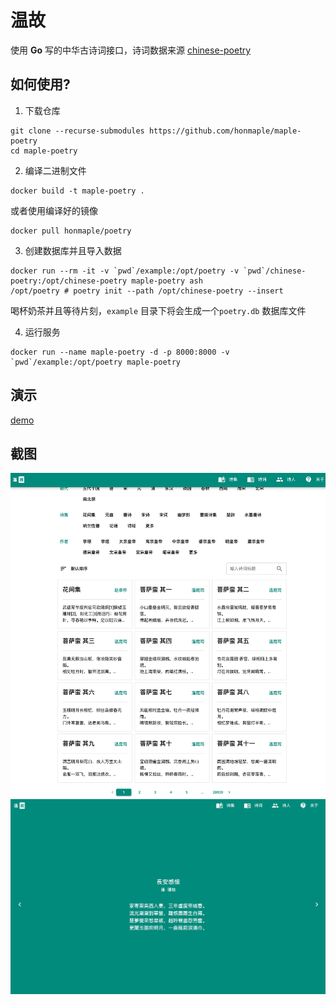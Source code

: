 # 温故
使用 **Go** 写的中华古诗词接口，诗词数据来源 [chinese-poetry](https://github.com/chinese-poetry/chinese-poetry)

## 如何使用?
1. 下载仓库
```
git clone --recurse-submodules https://github.com/honmaple/maple-poetry
cd maple-poetry
```
2. 编译二进制文件
```
docker build -t maple-poetry .
```
或者使用编译好的镜像
```
docker pull honmaple/poetry
```
3. 创建数据库并且导入数据
```
docker run --rm -it -v `pwd`/example:/opt/poetry -v `pwd`/chinese-poetry:/opt/chinese-poetry maple-poetry ash
/opt/poetry # poetry init --path /opt/chinese-poetry --insert
```
喝杯奶茶并且等待片刻，`example` 目录下将会生成一个`poetry.db` 数据库文件

4. 运行服务
```
docker run --name maple-poetry -d -p 8000:8000 -v `pwd`/example:/opt/poetry maple-poetry
```

## 演示
[demo](https://shici.honmaple.com)

## 截图
![example2](screenshot/example02.png)
![example1](screenshot/example01.png)
